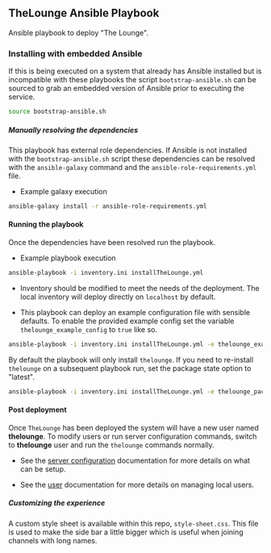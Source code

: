 ## TheLounge Ansible Playbook  

Ansible playbook to deploy "The Lounge".

### Installing with embedded Ansible

If this is being executed on a system that already has Ansible installed but is
incompatible with these playbooks the script `bootstrap-ansible.sh` can be
sourced to grab an embedded version of Ansible prior to executing the service.

``` bash
source bootstrap-ansible.sh
```

##### Manually resolving the dependencies

This playbook has external role dependencies. If Ansible is not installed with
the `bootstrap-ansible.sh` script these dependencies can be resolved with the
``ansible-galaxy`` command and the ``ansible-role-requirements.yml`` file.

* Example galaxy execution

``` bash
ansible-galaxy install -r ansible-role-requirements.yml
```

#### Running the playbook

Once the dependencies have been resolved run the playbook.

* Example playbook execution

``` bash
ansible-playbook -i inventory.ini installTheLounge.yml
```

* Inventory should be modified to meet the needs of the deployment. The local
inventory will deploy directly on `localhost` by default.

* This playbook can deploy an example configuration file with sensible defaults.
To enable the provided example config set the variable
`thelounge_example_config` to `true` like so.

``` bash
ansible-playbook -i inventory.ini installTheLounge.yml -e thelounge_example_config=yes
```

By default the playbook will only install `thelounge`. If you need to re-install
`thelounge` on a subsequent playbook run, set the package state option to
"latest".

``` bash
ansible-playbook -i inventory.ini installTheLounge.yml -e thelounge_package_state=latest
```

#### Post deployment

Once `TheLounge` has been deployed the system will have a new user named
**thelounge**. To modify users or run server configuration commands, switch to
**thelounge** user and run the `thelounge` commands normally.

* See the
[server configuration](https://thelounge.chat/docs/server/configuration.html)
documentation for more details on what can be setup.

* See the [user](https://thelounge.chat/docs/server/users.html) documentation for
more details on managing local users.

##### Customizing the experience

A custom style sheet is available within this repo, `style-sheet.css`. This file
is used to make the side bar a little bigger which is useful when joining
channels with long names.
